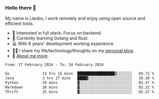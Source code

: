 ### Hello there 👋

My name is Lianbo, I work remotely and enjoy using open source and efficient tools.

- 🔭 Interested in full stack. Focus on backend.
- 🌱 Currently learning Golang and Rust.
- 💻 With 6 years' development working experience.
- ✍🏻 I share my life/technology/thoughts on my [personal blog](https://godruoyi.com).
- 👒 [About me more](https://godruoyi.com/posts/About-godruoyi).

<!--START_SECTION:waka-->

```txt
From: 17 February 2024 - To: 24 February 2024

Go               13 hrs 15 mins  █████████████████▒░░░░░░░   69.72 %
Java             3 hrs 27 mins   ████▓░░░░░░░░░░░░░░░░░░░░   18.20 %
Python           29 mins         ▓░░░░░░░░░░░░░░░░░░░░░░░░   02.57 %
Markdown         26 mins         ▓░░░░░░░░░░░░░░░░░░░░░░░░   02.32 %
Thrift           25 mins         ▓░░░░░░░░░░░░░░░░░░░░░░░░   02.27 %
```

<!--END_SECTION:waka-->
